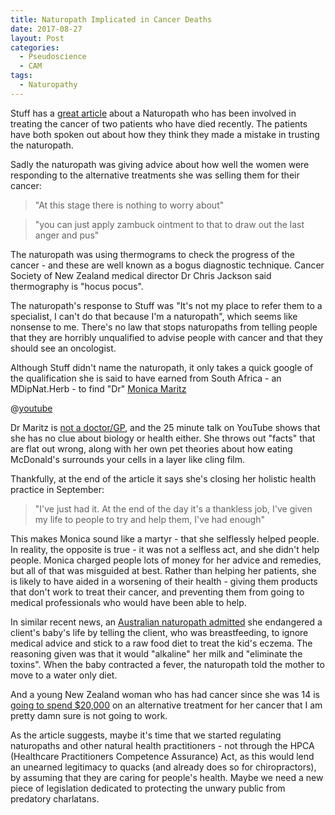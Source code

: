 ```yaml
---
title: Naturopath Implicated in Cancer Deaths
date: 2017-08-27
layout: Post
categories:
  - Pseudoscience
  - CAM
tags:
  - Naturopathy
---
```


Stuff has a [great article](https://www.stuff.co.nz/national/health/96110398/naturopathy-under-microscope-after-cancer-sufferers-speak-from-under-shadow-of-death) about a Naturopath who has been involved in treating the cancer of two patients who have died recently. The patients have both spoken out about how they think they made a mistake in trusting the naturopath.

<!-- more -->

Sadly the naturopath was giving advice about how well the women were responding to the alternative treatments she was selling them for their cancer:

> "At this stage there is nothing to worry about"

> "you can just apply zambuck ointment to that to draw out the last anger and pus"

The naturopath was using thermograms to check the progress of the cancer - and these are well known as a bogus diagnostic technique. Cancer Society of New Zealand medical director Dr Chris Jackson said thermography is "hocus pocus".

The naturopath's response to Stuff was "It's not my place to refer them to a specialist, I can't do that because I'm a naturopath", which seems like nonsense to me. There's no law that stops naturopaths from telling people that they are horribly unqualified to advise people with cancer and that they should see an oncologist.

Although Stuff didn't name the naturopath, it only takes a quick google of the qualification she is said to have earned from South Africa - an MDipNat.Herb - to find "Dr" [Monica Maritz](https://nz.linkedin.com/in/monica-maritz-39551139)

@[youtube](https://youtu.be/bDF9tOE5vSU?t=3m10s)

Dr Maritz is [not a doctor/GP](https://www.mcnz.org.nz/support-for-doctors/list-of-registered-doctors/DoctorSearchForm?Lastname=maritz&District&VocationalScope&action_DoctorSearchResults=Search%20the%20register&fref=gc), and the 25 minute talk on YouTube shows that she has no clue about biology or health either. She throws out "facts" that are flat out wrong, along with her own pet theories about how eating McDonald's surrounds your cells in a layer like cling film.

Thankfully, at the end of the article it says she's closing her holistic health practice in September:

> "I've just had it. At the end of the day it's a thankless job, I've given my life to people to try and help them, I've had enough"

This makes Monica sound like a martyr - that she selflessly helped people. In reality, the opposite is true - it was not a selfless act, and she didn't help people. Monica charged people lots of money for her advice and remedies, but all of that was misguided at best. Rather than helping her patients, she is likely to have aided in a worsening of their health - giving them products that don't work to treat their cancer, and preventing them from going to medical professionals who would have been able to help.

In similar recent news, an [Australian naturopath admitted](https://www.stuff.co.nz/world/australia/96193975/australian-naturopath-admits-raw-food-diet-advice-endangered-babys-life) she endangered a client's baby's life by telling the client, who was breastfeeding, to ignore medical advice and stick to a raw food diet to treat the kid's eczema. The reasoning given was that it would "alkaline" her milk and "eliminate the toxins". When the baby contracted a fever, the naturopath told the mother to move to a water only diet.

And a young New Zealand woman who has had cancer since she was 14 is [going to spend $20,000](https://www.stuff.co.nz/timaru-herald/news/96117240/former-timaru-woman-battling-leukemia-for-the-third-time) on an alternative treatment for her cancer that I am pretty damn sure is not going to work.

As the article suggests, maybe it's time that we started regulating naturopaths and other natural health practitioners - not through the HPCA (Healthcare Practitioners Competence Assurance) Act, as this would lend an unearned legitimacy to quacks (and already does so for chiropractors), by assuming that they are caring for people's health. Maybe we need a new piece of legislation dedicated to protecting the unwary public from predatory charlatans.
